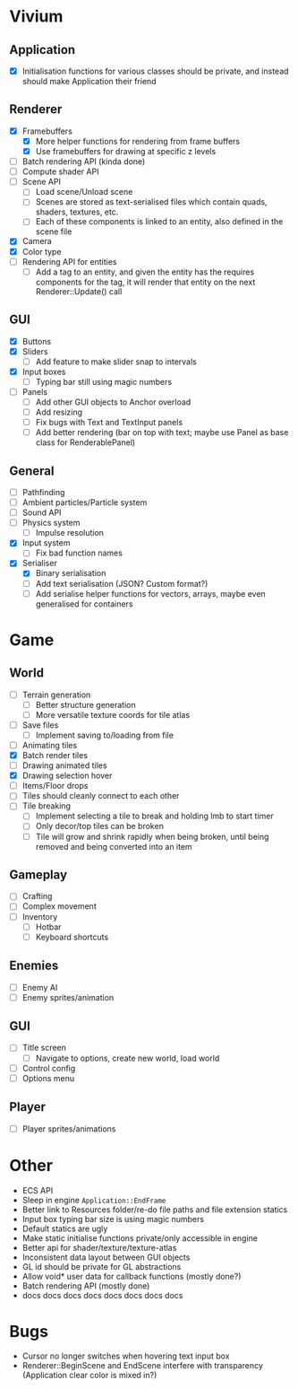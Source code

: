 # Vivium
## Application
- [x] Initialisation functions for various classes should be private, and instead should make Application their friend

## Renderer
- [x] Framebuffers
    - [x] More helper functions for rendering from frame buffers
    - [x] Use framebuffers for drawing at specific z levels
- [ ] Batch rendering API (kinda done)
- [ ] Compute shader API
- [ ] Scene API
    - [ ] Load scene/Unload scene
    - [ ] Scenes are stored as text-serialised files which contain quads, shaders, textures, etc.
    - [ ] Each of these components is linked to an entity, also defined in the scene file
- [x] Camera
- [x] Color type
- [ ] Rendering API for entities
    - [ ] Add a tag to an entity, and given the entity has the requires components for the tag, it will render that entity on the next Renderer::Update() call

## GUI
- [x] Buttons
- [x] Sliders
    - [ ] Add feature to make slider snap to intervals
- [x] Input boxes
    - [ ] Typing bar still using magic numbers
- [ ] Panels
    - [ ] Add other GUI objects to Anchor overload
    - [ ] Add resizing
    - [ ] Fix bugs with Text and TextInput panels
    - [ ] Add better rendering (bar on top with text; maybe use Panel as base class for RenderablePanel)

## General
- [ ] Pathfinding
- [ ] Ambient particles/Particle system
- [ ] Sound API
- [ ] Physics system
    - [ ] Impulse resolution
- [x] Input system
    - [ ] Fix bad function names
- [x] Serialiser
    - [x] Binary serialisation
    - [ ] Add text serialisation (JSON? Custom format?)
    - [ ] Add serialise helper functions for vectors, arrays, maybe even generalised for containers

# Game
## World
- [ ] Terrain generation
    - [ ] Better structure generation
    - [ ] More versatile texture coords for tile atlas
- [ ] Save files
    - [ ] Implement saving to/loading from file
- [ ] Animating tiles
- [x] Batch render tiles
- [ ] Drawing animated tiles
- [x] Drawing selection hover
- [ ] Items/Floor drops
- [ ] Tiles should cleanly connect to each other
- [ ] Tile breaking
    - [ ] Implement selecting a tile to break and holding lmb to start timer
    - [ ] Only decor/top tiles can be broken
    - [ ] Tile will grow and shrink rapidly when being broken, until being removed and being converted into an item

## Gameplay
- [ ] Crafting
- [ ] Complex movement
- [ ] Inventory
    - [ ] Hotbar
    - [ ] Keyboard shortcuts

## Enemies
- [ ] Enemy AI
- [ ] Enemy sprites/animation

## GUI
- [ ] Title screen
    - [ ] Navigate to options, create new world, load world
- [ ] Control config
- [ ] Options menu

## Player
- [ ] Player sprites/animations

# Other
- ECS API
- Sleep in engine `Application::EndFrame`
- Better link to Resources folder/re-do file paths and file extension statics
- Input box typing bar size is using magic numbers
- Default statics are ugly
- Make static initialise functions private/only accessible in engine
- Better api for shader/texture/texture-atlas
- Inconsistent data layout between GUI objects
- GL id should be private for GL abstractions
- Allow void* user data for callback functions (mostly done?)
- Batch rendering API (mostly done)
- docs docs docs docs docs docs docs docs

# Bugs
- Cursor no longer switches when hovering text input box
- Renderer::BeginScene and EndScene interfere with transparency (Application clear color is mixed in?)